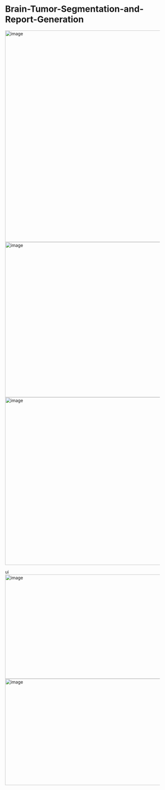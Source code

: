 # Brain-Tumor-Segmentation-and-Report-Generation
<img width="838" height="690" alt="image" src="https://github.com/user-attachments/assets/046f0ff6-1159-4269-86e9-5acd1149ecc1" />
<img width="790" height="506" alt="image" src="https://github.com/user-attachments/assets/406136a0-d9f5-47ea-91b9-0adbc404391d" />
<img width="793" height="547" alt="image" src="https://github.com/user-attachments/assets/782e5338-4ce1-4154-9881-dbf95a7ce859" />

ui
<img width="682" height="340" alt="image" src="https://github.com/user-attachments/assets/7b9c9921-dd6e-4a5c-be2f-875c3a16bbe4" />
<img width="816" height="347" alt="image" src="https://github.com/user-attachments/assets/b4affd1e-c46d-42f7-94b2-d6800c5c0ead" />
